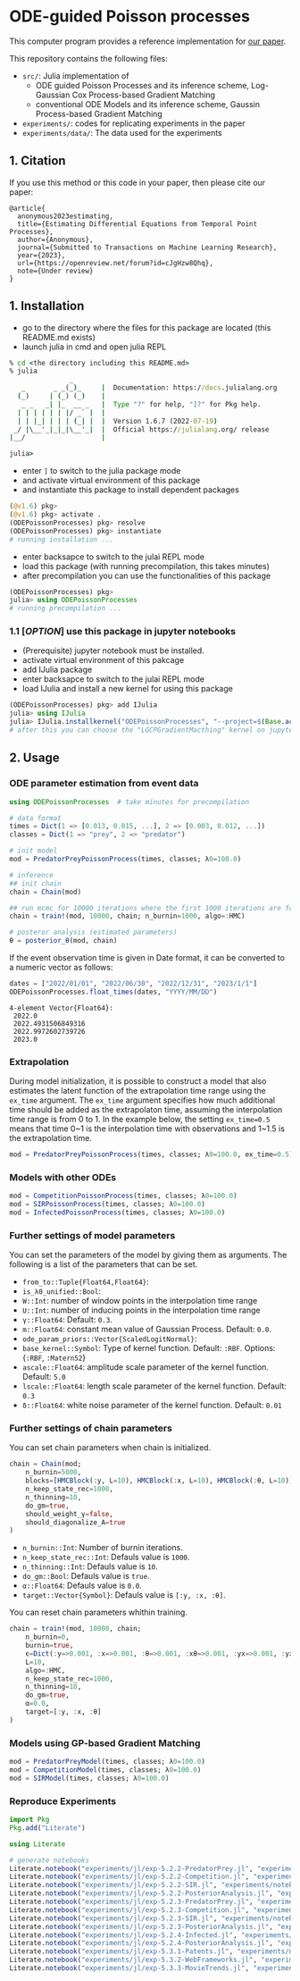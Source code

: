# ODE-guided Poisson processes

<!-- [![Stable](https://img.shields.io/badge/docs-stable-blue.svg)](https://shu13830.github.io/ODEPoissonProcesses.jl/stable)
[![Dev](https://img.shields.io/badge/docs-dev-blue.svg)](https://shu13830.github.io/ODEPoissonProcesses.jl/dev)
[![Build Status](https://github.com/shu13830/ODEPoissonProcesses.jl/actions/workflows/CI.yml/badge.svg?branch=main)](https://github.com/shu13830/ODEPoissonProcesses.jl/actions/workflows/CI.yml?query=branch%3Amain) -->

This computer program provides a reference implementation for [our paper](https://openreview.net/forum?id=cJgHzw8Qhq).

This repository contains the following files:
- `src/`: Julia implementation of
  - ODE guided Poisson Processes and its inference scheme, Log-Gaussian Cox Process-based Gradient Matching
  - conventional ODE Models and its inference scheme, Gaussin Process-based Gradient Matching
- `experiments/`: codes for replicating experiments in the paper
- `experiments/data/`: The data used for the experiments

## 1. Citation
If you use this method or this code in your paper, then please cite our paper:

```
@article{
  anonymous2023estimating,
  title={Estimating Differential Equations from Temporal Point Processes},
  author={Anonymous},
  journal={Submitted to Transactions on Machine Learning Research},
  year={2023},
  url={https://openreview.net/forum?id=cJgHzw8Qhq},
  note={Under review}
}

```

## 1. Installation
- go to the directory where the files for this package are located (this README.md exists)
- launch julia in cmd and open julia REPL
```cmd
% cd <the directory including this README.md>
% julia
               _
   _       _ _(_)_     |  Documentation: https://docs.julialang.org
  (_)     | (_) (_)    |
   _ _   _| |_  __ _   |  Type "?" for help, "]?" for Pkg help.
  | | | | | | |/ _` |  |
  | | |_| | | | (_| |  |  Version 1.6.7 (2022-07-19)
 _/ |\__'_|_|_|\__'_|  |  Official https://julialang.org/ release
|__/                   |

julia>
```
- enter `]` to switch to the julia package mode
- and activate virtual environment of this package
- and instantiate this package to install dependent packages
```julia
(@v1.6) pkg>
(@v1.6) pkg> activate .
(ODEPoissonProcesses) pkg> resolve
(ODEPoissonProcesses) pkg> instantiate
# running installation ... 
```
- enter backsapce to switch to the julai REPL mode
- load this package (with running precompilation, this takes minutes)
- after precompilation you can use the functionalities of this package
```julia
(ODEPoissonProcesses) pkg> 
julia> using ODEPoissonProcesses
# running precompilation ... 
```

### 1.1 [*OPTION*] use this package in jupyter notebooks
- (Prerequisite) jupyter notebook must be installed.
- activate virtual environment of this pakcage
- add IJulia package
- enter backsapce to switch to the julai REPL mode
- load IJulia and install a new kernel for using this package
```julia
(ODEPoissonProcesses) pkg> add IJulia
julia> using IJulia
julia> IJulia.installkernel("ODEPoissonProcesses", "--project=$(Base.active_project())")
# after this you can choose the "LGCPGradientMacthing" kernel on jupyter notebook
```

## 2. Usage

### ODE parameter estimation from event data
```julia
using ODEPoissonProcesses  # take minutes for precompilation

# data format
times = Dict(1 => [0.013, 0.015, ...], 2 => [0.003, 0.012, ...])
classes = Dict(1 => "prey", 2 => "predator")

# init model
mod = PredatorPreyPoissonProcess(times, classes; λ0=100.0)

# inference
## init chain
chain = Chain(mod)

## run mcmc for 10000 iterations where the first 1000 iterations are for bunin.
chain = train!(mod, 10000, chain; n_burnin=1000, algo=:HMC)

# posteror analysis (estimated parameters)
θ = posterior_θ(mod, chain)
```


If the event observation time is given in Date format, it can be converted to a numeric vector as follows:
```julia
dates = ["2022/01/01", "2022/06/30", "2022/12/31", "2023/1/1"]
ODEPoissonProcesses.float_times(dates, "YYYY/MM/DD")
```
```
4-element Vector{Float64}:
 2022.0
 2022.4931506849316
 2022.9972602739726
 2023.0
```

### Extrapolation
During model initialization, it is possible to construct a model that also estimates the latent function of the extrapolation time range using the `ex_time` argument. The `ex_time` argument specifies how much additional time should be added as the extrapolaton time, assuming the interpolation time range is from 0 to 1. In the example below, the setting `ex_time=0.5` means that time 0~1 is the interpolation time with observations and 1~1.5 is the extrapolation time.
```julia
mod = PredatorPreyPoissonProcess(times, classes; λ0=100.0, ex_time=0.5)
```

### Models with other ODEs
```julia
mod = CompetitionPoissonProcess(times, classes; λ0=100.0)
mod = SIRPoissonProcess(times, classes; λ0=100.0)
mod = InfectedPoissonProcess(times, classes; λ0=100.0)
```

### Further settings of model parameters
You can set the parameters of the model by giving them as arguments. The following is a list of the parameters that can be set.
- `from_to::Tuple{Float64,Float64}`: 
- `is_λ0_unified::Bool`: 
- `W::Int`: number of window points in the interpolation time range
- `U::Int`: number of inducing points in the interpolation time range
- `γ::Float64`: Default: `0.3`.
- `m::Float64`: constant mean value of Gaussian Process. Default: `0.0`.
- `ode_param_priors::Vector{ScaledLogitNormal}`: 
- `base_kernel::Symbol`: Type of kernel function. Default: `:RBF`. Options: {`:RBF`, `:Matern52`}
- `ascale::Float64`: amplitude scale parameter of the kernel function. Default: `5.0`
- `lscale::Float64`: length scale parameter of the kernel function. Default: `0.3`
- `δ::Float64`: white noise parameter of the kernel function. Default: `0.01`

### Further settings of chain parameters
You can set chain parameters when chain is initialized.
```julia
chain = Chain(mod;
    n_burnin=5000,
    blocks=[HMCBlock(:y, L=10), HMCBlock(:x, L=10), HMCBlock(:θ, L=10)],
    n_keep_state_rec=1000,
    n_thinning=10,
    do_gm=true,
    should_weight_γ=false,
    should_diagonalize_A=true
)
```

- `n_burnin::Int`: Number of burnin iterations.
- `n_keep_state_rec::Int`: Defauls value is `1000`.
- `n_thinning::Int`: Defauls value is `10`.
- `do_gm::Bool`: Defauls value is `true`.
- `α::Float64`: Defauls value is `0.0`.
- `target::Vector{Symbol}`: Defauls value is `[:y, :x, :θ]`.

You can reset chain parameters whithin training.
```julia
chain = train!(mod, 10000, chain;
    n_burnin=0,
    burnin=true,
    ϵ=Dict(:y=>0.001, :x=>0.001, :θ=>0.001, :xθ=>0.001, :yx=>0.001, :yxθ=>0.001),
    L=10,
    algo=:HMC,
    n_keep_state_rec=1000,
    n_thinning=10,
    do_gm=true,
    α=0.0,
    target=[:y, :x, :θ]
)
```


### Models using GP-based Gradient Matching

```julia
mod = PredatorPreyModel(times, classes; λ0=100.0)
mod = CompetitionModel(times, classes; λ0=100.0)
mod = SIRModel(times, classes; λ0=100.0)
```

### Reproduce Experiments

```julia
import Pkg
Pkg.add("Literate")

using Literate

# generate notebooks
Literate.notebook("experiments/jl/exp-5.2.2-PredatorPrey.jl", "experiments/notebook", execute=false)
Literate.notebook("experiments/jl/exp-5.2.2-Competition.jl", "experiments/notebook", execute=false)
Literate.notebook("experiments/jl/exp-5.2.2-SIR.jl", "experiments/notebook", execute=false)
Literate.notebook("experiments/jl/exp-5.2.2-PosteriorAnalysis.jl", "experiments/notebook", execute=false)
Literate.notebook("experiments/jl/exp-5.2.3-PredatorPrey.jl", "experiments/notebook", execute=false)
Literate.notebook("experiments/jl/exp-5.2.3-Competition.jl", "experiments/notebook", execute=false)
Literate.notebook("experiments/jl/exp-5.2.3-SIR.jl", "experiments/notebook", execute=false)
Literate.notebook("experiments/jl/exp-5.2.3-PosteriorAnalysis.jl", "experiments/notebook", execute=false)
Literate.notebook("experiments/jl/exp-5.2.4-Infected.jl", "experiments/notebook", execute=false)
Literate.notebook("experiments/jl/exp-5.2.4-PosteriorAnalysis.jl", "experiments/notebook", execute=false)
Literate.notebook("experiments/jl/exp-5.3.1-Patents.jl", "experiments/notebook", execute=false)
Literate.notebook("experiments/jl/exp-5.3.2-WebFrameworks.jl", "experiments/notebook", execute=false)
Literate.notebook("experiments/jl/exp-5.3.3-MovieTrends.jl", "experiments/notebook", execute=false)
```
